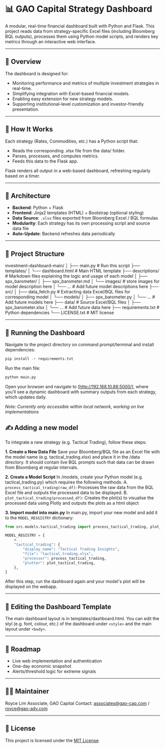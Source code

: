 # 📊 GAO Capital Strategy Dashboard

A modular, real-time financial dashboard built with Python and Flask. This project reads data from strategy-specific Excel files (including Bloomberg BQL outputs), processes them using Python model scripts, and renders key metrics through an interactive web interface.

---

## 📌 Overview

The dashboard is designed for:

- Monitoring performance and metrics of multiple investment strategies in real-time.
- Simplifying integration with Excel-based financial models.
- Enabling easy extension for new strategy models.
- Supporting institutional-level customization and investor-friendly presentation.

---

## 🧠 How It Works

Each strategy (Rates, Commodities, etc.) has a Python script that:
- Reads the corresponding .xlsx file from the data/ folder.
- Parses, processes, and computes metrics.
- Feeds this data to the Flask app.

Flask renders all output in a web-based dashboard, refreshing regularly based on a timer.

---

## 🧱 Architecture

- **Backend**: Python + Flask
- **Frontend**: Jinja2 templates (HTML) + Bootstrap (optional styling)
- **Data Source**: `.xlsx` files exported from Bloomberg Excel / BQL formulas
- **Modularity**: Each strategy has its own processing script and source data file
- **Auto-Update**: Backend refreshes data periodically
---

## 📂 Project Structure

investment-dashboard-main/
│
├── main.py # Run this script
├── templates/
│ └── dashboard.html # Main HTML template
├── descriptions/ # Markdown files explaining the logic and usage of each model
│ ├── spx_barometer/
│   ├── spx_barometer.md
│   └── images/ # store images for model description here
│ └── ... # Add future model descriptions here
├── src/
│ ├── data_fetch.py # Extracting data Excel/BQL files for corresponding model
│ └── models/
│   ├── spx_barometer.py
│   └── ... # Add future models here
├── data/ # Source Excel/BQL files
│ ├── spx_barometer.xlsx
│ └── ... # Add future data here
├── requirements.txt # Python dependencies
└── LICENSE.txt # MIT license

---

## 🏃 Running the Dashboard

Navigate to the project directory on command prompt/terminal and install dependencies:
```bash 
pip install -r requirements.txt
```
Run the main file:
```bash 
python main.py
```
Open your browser and navigate to [http://192.168.10.88:5000/], where you’ll see a dynamic dashboard with summary outputs from each strategy, which updates daily.

*Note: Currently only accessible within local network, working on live implementations*

## ✍️ Adding a new model
To integrate a new strategy (e.g. Tactical Trading), follow these steps:

**1. Create a New Data File**
Save your Bloomberg/BQL file as an Excel file with the model name (e.g. tactical_trading.xlsx) and place it in the /data directory. It should contain live BQL prompts such that data can be drawn from Bloomberg at regular intervals.

**2. Create a Model Script**
In /models, create your Python model (e.g. tactical_trading.py) which requires the following methods:
A. `process_tactical_trading(raw_df)`: Processes the raw data from the BQL Excel file and outputs the processed data to be displayed.
B. `plot_tactical_trading(processed_df)`: Creates the plot(s) to visualise the processed data using Plotly and outputs the plots as a html object

**3. Import model into main.py**
In main.py, import your new model and add it to the `MODEL_RESGISTRY` dictionary:
```python
from src.models.tactical_trading import process_tactical_trading, plot_tactical_trading

MODEL_REGISTRY = {
    #...
    "tactical_trading": {
        "display_name": "Tactical Trading Insights",
        "file": "tactical_trading.xlsx",
        "processor": process_tactical_trading,
        "plotter": plot_tactical_trading,
    },
}
```

After this step, run the dashboard again and your model's plot will be displayed on the webapp.

---

## 🧠 Editing the Dashboard Template
The main dashboard layout is in templates/dashboard.html. You can edit the styl (e.g. font, colour, etc.) of the dashboard under `<style>` and the main layout under `<body>`.

---

## 📅 Roadmap

- Live web implementation and authentication
- One-day economic snapshot
- Alerts/threshold logic for extreme signals

---

## 👨‍💼 Maintainer

Royce Lim
Associate, GAO Capital
Contact: associates@gao-cap.com / royce@gao-adv.com

---

## 📄 License

This project is licensed under the [MIT License](./LICENSE.txt).

